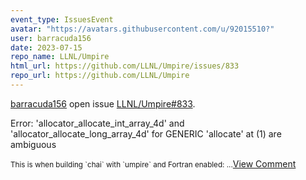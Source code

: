 ```yaml
---
event_type: IssuesEvent
avatar: "https://avatars.githubusercontent.com/u/92015510?"
user: barracuda156
date: 2023-07-15
repo_name: LLNL/Umpire
html_url: https://github.com/LLNL/Umpire/issues/833
repo_url: https://github.com/LLNL/Umpire
---
```


<a href='https://github.com/barracuda156' target='_blank'>barracuda156</a> open issue <a href='https://github.com/LLNL/Umpire/issues/833' target='_blank'>LLNL/Umpire#833</a>.

<p>Error: 'allocator_allocate_int_array_4d' and 'allocator_allocate_long_array_4d' for GENERIC 'allocate' at (1) are ambiguous</p><small>This is when building `chai` with `umpire` and Fortran enabled:...</small><a href='https://github.com/LLNL/Umpire/issues/833' target='_blank'>View Comment</a>